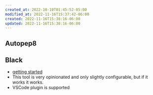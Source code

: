 ```yaml
---
created_at: 2022-10-10T01:45:52-05:00
modified_at: 2022-11-16T15:37:42-06:00
created: 2022-11-16T15:38:16-06:00
updated: 2022-11-16T15:38:16-06:00
---
```


## Autopep8
## Black
- [getting started](https://black.readthedocs.io/en/stable/getting_started.html)
- This tool is very opinionated and only slightly configurable, but if it works it works.
- VSCode plugin is supported